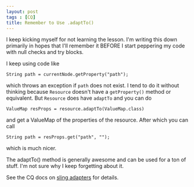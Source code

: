 ```yaml
---
layout: post
tags : [CQ]
title: Remember to Use .adaptTo()
---
```


I keep kicking myself for not learning the lesson. I'm writing this down primarily in hopes that I'll remember it BEFORE I start peppering my code with null checks and try blocks. 

I keep using code like 

```
String path = currentNode.getProperty("path"); 
```

which throws an exception if `path` does not exist. I tend to do it without thinking because `Resource` doesn't have a `getProperty()` method or equivalent. But `Resource` does have `adaptTo` and you can do 

```
ValueMap resProps = resource.adaptTo(ValueMap.class) 
```

and get a ValueMap of the properties of the resource. After which you can call

```
String path = resProps.get("path", ""); 
```

which is much nicer. 


The adaptTo() method is generally awesome and can be used for a ton of stuff. I'm not sure why I keep forgetting about it. 

See the CQ docs on [sling adapters](http://dev.day.com/docs/en/cq/current/developing/sling-adapters.html) for details.
